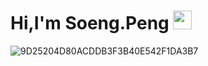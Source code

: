 # Hi,I'm Soeng.Peng <img src="https://user-images.githubusercontent.com/60353745/181254173-bea0a1ff-edb8-4f6f-8a95-3add639567d6.gif?raw=true" width="30px">




![9D25204D80ACDDB3F3B40E542F1DA3B7](https://user-images.githubusercontent.com/60353745/181254053-7e751bde-5676-40f4-a8ed-ec0ba8fe3786.png)
